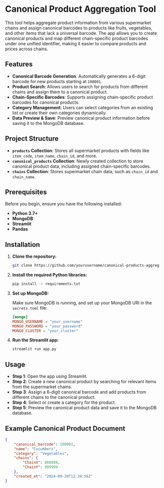 # Canonical Product Aggregation Tool

This tool helps aggregate product information from various supermarket chains and assign canonical barcodes to products like fruits, vegetables, and other items that lack a universal barcode. The app allows you to create canonical products and map different chain-specific product barcodes under one unified identifier, making it easier to compare products and prices across chains.

## Features

- **Canonical Barcode Generation**: Automatically generates a 6-digit barcode for new products starting at `100001`.
- **Product Search**: Allows users to search for products from different chains and assign them to a canonical product.
- **Chain-Specific Barcodes**: Supports assigning chain-specific product barcodes for canonical products.
- **Category Management**: Users can select categories from an existing list or create their own categories dynamically.
- **Data Preview & Save**: Preview canonical product information before saving it to the MongoDB database.

## Project Structure

- **`products` Collection**: Stores all supermarket products with fields like `item_code`, `item_name`, `chain_id`, and more.
- **`canonical_products` Collection**: Newly created collection to store canonical product data, including assigned chain-specific barcodes.
- **`chains` Collection**: Stores supermarket chain data, such as `chain_id` and `chain_name`.

## Prerequisites

Before you begin, ensure you have the following installed:

- **Python 3.7+**
- **MongoDB**
- **Streamlit**
- **Pandas**

## Installation

1. **Clone the repository:**

    ```bash
    git clone https://github.com/yourusername/canonical-products-aggregation.git
    ```

2. **Install the required Python libraries:**

    ```bash
    pip install -r requirements.txt
    ```

3. **Set up MongoDB:**

    Make sure MongoDB is running, and set up your MongoDB URI in the `secrets.toml` file:

    ```toml
    [mongo]
    MONGO_USERNAME = "your_username"
    MONGO_PASSWORD = "your_password"
    MONGO_CLUSTER = "your_cluster"
    ```

4. **Run the Streamlit app:**

    ```bash
    streamlit run app.py
    ```

## Usage

- **Step 1**: Open the app using Streamlit.
- **Step 2**: Create a new canonical product by searching for relevant items from the supermarket chains.
- **Step 3**: Assign a 6-digit canonical barcode and add products from different chains to the canonical product.
- **Step 4**: Select or create a category for the product.
- **Step 5**: Preview the canonical product data and save it to the MongoDB database.

## Example Canonical Product Document

```json
{
    "canonical_barcode": 100001,
    "name": "Cucumbers",
    "category": "Vegetables",
    "chains": {
        "ChainX": 888888,
        "ChainY": 999999
    },
    "created_at": "2024-09-20T12:34:56Z"
}
